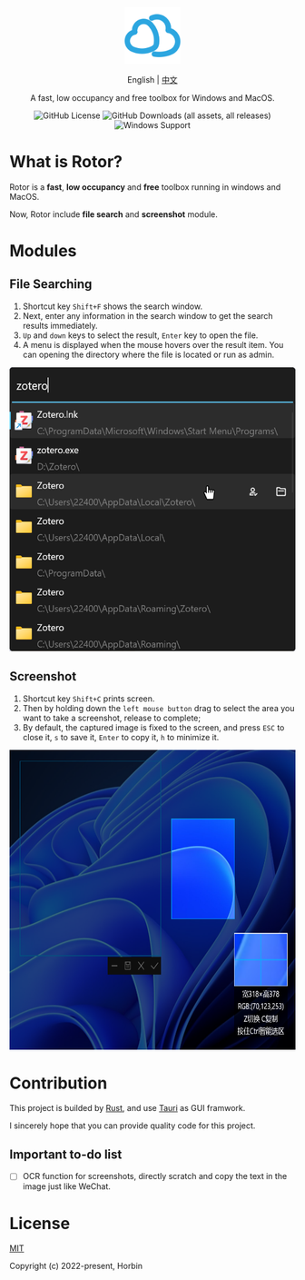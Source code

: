 <p align="center"><a href="https://github.com/Horbin-Magician/rotor-rs" target="_blank" rel="noopener noreferrer"><img width="100" src="./public/assets/logo.png" alt="Rotor logo"></a></p>

<p align="center">
<span>English</span>
<span> | </span>
<a href="doc\README_CN.md">中文</a>
</p>

<p align="center"><span>A fast, low occupancy and free toolbox for Windows and MacOS.</span></p>

<div align="center">

![GitHub License](https://img.shields.io/github/license/Horbin-Magician/rotor)
![GitHub Downloads (all assets, all releases)](https://img.shields.io/github/downloads/Horbin-Magician/rotor/total)
![Windows Support](https://img.shields.io/badge/Windows-0078D6?style=flat&logo=windows&logoColor=white)

</div>

# What is Rotor?

Rotor is a **fast**, **low occupancy** and **free** toolbox running in windows and MacOS.

Now, Rotor include **file search** and **screenshot** module.

# Modules

## File Searching

1. Shortcut key `Shift+F` shows the search window.
2. Next, enter any information in the search window to get the search results immediately.
3. `Up` and `down` keys to select the result, `Enter` key to open the file. 
4. A menu is displayed when the mouse hovers over the result item. You can opening the directory where the file is located or run as admin.

<div align=center>
<img src="./doc/search_demo.png" width="521" height="500"> 
</div>


## Screenshot

1. Shortcut key `Shift+C` prints screen.
2. Then by holding down the `left mouse button` drag to select the area you want to take a screenshot, release to complete;
3. By default, the captured image is fixed to the screen, and press `ESC` to close it, `s` to save it, `Enter` to copy it, `h` to minimize it.

<div align=center>
<img src="./doc/screenshot_demo.png" width="671" height="528"> 
</div>

# Contribution

This project is builded by [Rust](https://www.rust-lang.org/), and use [Tauri](https://github.com/tauri-apps/tauri/) as GUI framwork.

I sincerely hope that you can provide quality code for this project.

## Important to-do list

- [ ] OCR function for screenshots, directly scratch and copy the text in the image just like WeChat.

# License

[MIT](https://opensource.org/licenses/MIT)

Copyright (c) 2022-present, Horbin
